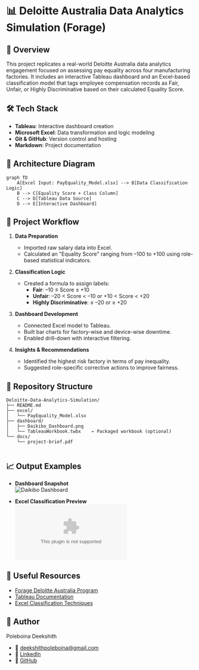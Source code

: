 # 📊 Deloitte Australia Data Analytics Simulation (Forage)

## 📌 Overview
This project replicates a real-world Deloitte Australia data analytics engagement focused on assessing pay equality across four manufacturing factories. It includes an interactive Tableau dashboard and an Excel-based classification model that tags employee compensation records as Fair, Unfair, or Highly Discriminative based on their calculated Equality Score.

## 🛠 Tech Stack
- **Tableau**: Interactive dashboard creation  
- **Microsoft Excel**: Data transformation and logic modeling  
- **Git & GitHub**: Version control and hosting  
- **Markdown**: Project documentation

## 🔧 Architecture Diagram
```mermaid
graph TD
    A[Excel Input: PayEquality_Model.xlsx] --> B[Data Classification Logic]
    B --> C[Equality Score + Class Column]
    C --> D[Tableau Data Source]
    D --> E[Interactive Dashboard]
```

## 🧠 Project Workflow

1. **Data Preparation**  
   - Imported raw salary data into Excel.  
   - Calculated an "Equality Score" ranging from –100 to +100 using role-based statistical indicators.

2. **Classification Logic**  
   - Created a formula to assign labels:  
     - **Fair**: –10 ≤ Score ≤ +10  
     - **Unfair**: –20 < Score < –10 or +10 < Score < +20  
     - **Highly Discriminative**: ≤ –20 or ≥ +20  

3. **Dashboard Development**  
   - Connected Excel model to Tableau.  
   - Built bar charts for factory-wise and device-wise downtime.  
   - Enabled drill-down with interactive filtering.

4. **Insights & Recommendations**  
   - Identified the highest risk factory in terms of pay inequality.  
   - Suggested role-specific corrective actions to improve fairness.

## 📂 Repository Structure


```
Deloitte-Data-Analytics-Simulation/
├── README.md
├── excel/
│   └── PayEquality_Model.xlsx
├── dashboard/
│   ├── Daikibo_Dashboard.png
│   └── TableauWorkbook.twbx    ← Packaged workbook (optional)
└── docs/
    └── project‑brief.pdf


```



## 📈 Output Examples

- **Dashboard Snapshot**  
  ![Daikibo Dashboard](dashboard/Daikibo_Dashboard.png)

- **Excel Classification Preview**  
  ![Excel Classification](excel/PayEquality_Model.xlsx)

## 🔗 Useful Resources
- [Forage Deloitte Australia Program](https://www.theforage.com/virtual-internships/prototype/deloitte-data-analytics-au)  
- [Tableau Documentation](https://help.tableau.com/current/guides/e-learning/en-us/tableau-overview.html)  
- [Excel Classification Techniques](https://support.microsoft.com/en-us/excel)

## 👤 Author
Poleboina Deekshith  
- 📧 [deekshithpoleboina@gmail.com](mailto:deekshithpoleboina@gmail.com)  
- 🔗 [LinkedIn](https://linkedin.com/in/deekshithpoleboina)  
- 🐙 [GitHub](https://github.com/Deekshithpoleboina)

